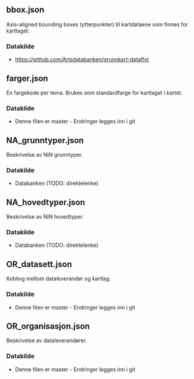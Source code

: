 ## bbox.json

Axis-aligned bounding boxes (ytterpunkter) til kartdataene som finnes for kartlaget.

### Datakilde

* https://github.com/Artsdatabanken/grunnkart-dataflyt

## farger.json

Én fargekode per tema. Brukes som standardfarge for kartlaget i kartet.

### Datakilde

* Denne filen er master - Endringer legges inn i git

## NA_grunntyper.json

Beskrivelse av NiN grunntyper.

### Datakilde

* Databanken (TODO: direktelenke)

## NA_hovedtyper.json

Beskrivelse av NiN hovedtyper.

### Datakilde

* Databanken (TODO: direktelenke)

## OR_datasett.json

Kobling mellom dataleverandør og kartlag.

### Datakilde

* Denne filen er master - Endringer legges inn i git

## OR_organisasjon.json

Beskrivelse av dataleverandører.

### Datakilde

* Denne filen er master - Endringer legges inn i git
